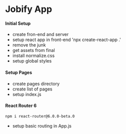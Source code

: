 # Jobify App

#### Initial Setup

- create fron-end and server
- setup react app in front-end 'npx create-react-app .'
- remove the junk
- get assets from final
- install normalize.css
- setup global styles

#### Setup Pages

- create pages directory
- create list of pages
- setup index.js

#### React Router 6

```bash
npm i react-router@6.0.0-beta.0
```

- setup basic routing in App.js
